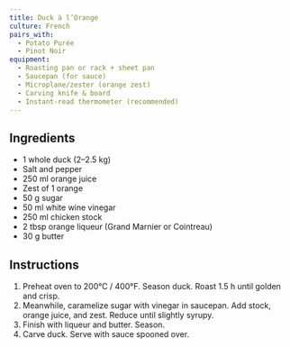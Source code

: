 ```yaml
---
title: Duck à l’Orange
culture: French
pairs_with:
  - Potato Purée
  - Pinot Noir
equipment:
  - Roasting pan or rack + sheet pan
  - Saucepan (for sauce)
  - Microplane/zester (orange zest)
  - Carving knife & board
  - Instant-read thermometer (recommended)
---
```


## Ingredients
- 1 whole duck (2–2.5 kg)
- Salt and pepper
- 250 ml orange juice
- Zest of 1 orange
- 50 g sugar
- 50 ml white wine vinegar
- 250 ml chicken stock
- 2 tbsp orange liqueur (Grand Marnier or Cointreau)
- 30 g butter

## Instructions
1. Preheat oven to 200°C / 400°F. Season duck. Roast 1.5 h until golden and crisp.
2. Meanwhile, caramelize sugar with vinegar in saucepan. Add stock, orange juice, and zest. Reduce until slightly syrupy.
3. Finish with liqueur and butter. Season.
4. Carve duck. Serve with sauce spooned over.
